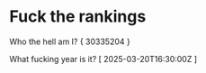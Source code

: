 # Fuck the rankings

Who the hell am I?
{ 30335204 }

What fucking year is it?
[ 2025-03-20T16:30:00Z ]
